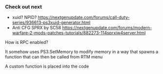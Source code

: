 ### Check out next
* xuid? NPID? https://nextgenupdate.com/forums/call-duty-series/936613-ps3xuid-generator.html
* Anti CFG SPRX by SC58 https://nextgenupdate.com/forums/modern-warfare-2-mods-patches-tutorials/882273-114sprxiw4server.html

How is RPC enabled?

It somehow uses PS3.SetMemory to modify memory in a way that spawns a function that can then be called from RTM menu




A custom function is placed into the code